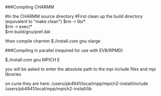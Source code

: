 ###Compiling CHARMM

\#In the CHARMM source directory
\#First clean up the build directory \(equivalent to \"make clean\"\)
$rm -r lib/\*                     
$rm -r exec/\*                    
$rm build/gnu/pref.dat

!then compile charmm 
$./install.com gnu xlarge

###Compiling in parallel (required for use with EVB/RPMD)

$./install.com gnu MPICH E

you will be asked to enter the absolute path to the mpi 
include files and mpi libraries

on curie they are here:
/users/pb4941/local/mpp/mpich2-install/include
/users/pb4941/local/mpp/mpich2-install/lib
